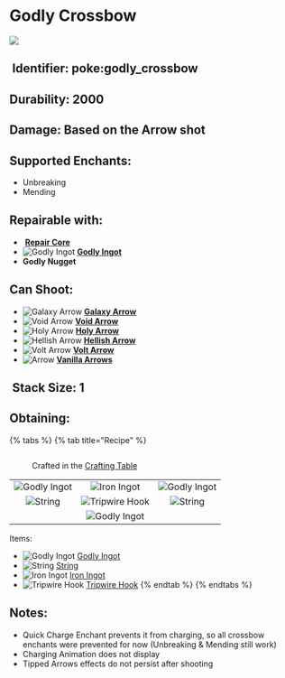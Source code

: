 # Godly Crossbow

![](https://github.com/ItsMePok/PFE/assets/136857747/8ac541e6-5659-4d33-a4d1-53b5c61c6673)

## <img src="https://minecraft.wiki/images/Name_Tag_JE2_BE2.png?cbdc1" alt="" data-size="line"> Identifier: **poke:godly\_crossbow**

## Durability: **2000**

## Damage: **Based on the Arrow shot**

## Supported Enchants:

* Unbreaking
* Mending

## Repairable with:

* <img src="https://github.com/ItsMePok/PFE/assets/136857747/f15d8501-f297-4a77-b6de-3681297cdb09" alt="" data-size="line"> [**Repair Core**](../../items/cores/repair-core.md)
* <img src="https://github.com/user-attachments/assets/0e423f55-1bf7-4893-a9c2-10b7ba3aab4b" alt="Godly Ingot" data-size="line"> [**Godly Ingot**](../../items/ingots/godly-ingot.md)
* **Godly Nugget**

## Can Shoot:

* <img src="https://github.com/ItsMePok/PFE/assets/136857747/df8e95d2-c1e2-44fe-a1bb-6b1dd5ff2304" alt="Galaxy Arrow" data-size="line"> [**Galaxy Arrow**](../arrows/galaxy-arrow.md)
* <img src="https://github.com/ItsMePok/PFE/assets/136857747/375e3d1c-2367-4a97-b9ff-22b79fcd7f56" alt="Void Arrow" data-size="line"> [**Void Arrow**](../arrows/void-arrow.md)
* <img src="https://github.com/ItsMePok/PFE/assets/136857747/26e6bfb8-056e-4cf1-81bb-9d3a32cd4a58" alt="Holy Arrow" data-size="line"> [**Holy Arrow**](../arrows/holy-arrow.md)
* <img src="https://github.com/ItsMePok/PFE/assets/136857747/a6c09bd7-f296-4844-ba2b-f226de5eb8a3" alt="Hellish Arrow" data-size="line"> [**Hellish Arrow**](../arrows/hellish-arrow.md)
* <img src="https://github.com/ItsMePok/PFE/assets/136857747/7b81571a-8e6b-4f10-b2b9-2e365962ec0e" alt="Volt Arrow" data-size="line"> [**Volt Arrow**](../arrows/volt-arrow.md)
* <img src="https://minecraft.wiki/images/Arrow_(item)_JE1_BE1.png?93ac1" alt="Arrow" data-size="line"> [**Vanilla Arrows**](https://minecraft.wiki/w/Arrow)

## <img src="https://minecraft.wiki/images/Light_Gray_Bundle_JE1_BE1.png?b552e" alt="" data-size="line"> Stack Size: 1

## Obtaining:

{% tabs %}
{% tab title="Recipe" %}
<figure><img src="https://minecraft.wiki/images/thumb/Crafting_Table_JE4_BE3.png/150px-Crafting_Table_JE4_BE3.png?5767f" alt=""><figcaption><p>Crafted in the <a href="https://minecraft.wiki/w/Crafting_Table">Crafting Table</a></p></figcaption></figure>

|                                                                                                  |                                                                                                 |                                                                                                  |
| :----------------------------------------------------------------------------------------------: | :---------------------------------------------------------------------------------------------: | :----------------------------------------------------------------------------------------------: |
|  ![Godly Ingot](https://github.com/user-attachments/assets/0e423f55-1bf7-4893-a9c2-10b7ba3aab4b) |            ![Iron Ingot](https://minecraft.wiki/images/Iron_Ingot_JE3_BE2.png?849cb)            |  ![Godly Ingot](https://github.com/user-attachments/assets/0e423f55-1bf7-4893-a9c2-10b7ba3aab4b) |
| ![String](https://minecraft.wiki/images/thumb/String_JE2_BE2.png/150px-String_JE2_BE2.png?25d69) |   ![Tripwire Hook](https://minecraft.wiki/images/Tripwire_Hook_\(texture\)_JE1_BE1.png?4ffff)   | ![String](https://minecraft.wiki/images/thumb/String_JE2_BE2.png/150px-String_JE2_BE2.png?25d69) |
|                                                                                                  | ![Godly Ingot](https://github.com/user-attachments/assets/0e423f55-1bf7-4893-a9c2-10b7ba3aab4b) |                                                                                                  |

Items:

* <img src="https://github.com/user-attachments/assets/0e423f55-1bf7-4893-a9c2-10b7ba3aab4b" alt="Godly Ingot" data-size="line"> [Godly Ingot](../../items/ingots/godly-ingot.md)
* <img src="https://minecraft.wiki/images/thumb/String_JE2_BE2.png/150px-String_JE2_BE2.png?25d69" alt="String" data-size="line"> [String](https://minecraft.wiki/w/String)
* <img src="https://minecraft.wiki/images/Iron_Ingot_JE3_BE2.png?849cb" alt="Iron Ingot" data-size="line"> [Iron Ingot](https://minecraft.wiki/w/Iron_Ingot)
* <img src="https://minecraft.wiki/images/Tripwire_Hook_(texture)_JE1_BE1.png?4ffff" alt="Tripwire Hook" data-size="line"> [Tripwire Hook](https://minecraft.wiki/w/Tripwire_Hook)
{% endtab %}
{% endtabs %}

## Notes:

* Quick Charge Enchant prevents it from charging, so all crossbow enchants were prevented for now (Unbreaking & Mending still work)
* Charging Animation does not display
* Tipped Arrows effects do not persist after shooting
